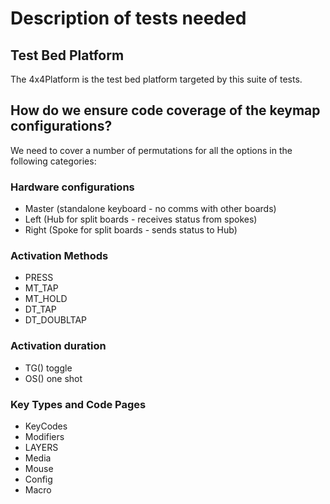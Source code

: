 # Description of tests needed

## Test Bed Platform

The 4x4Platform is the test bed platform targeted by this suite of tests.  

## How do we ensure code coverage of the keymap configurations?
We need to cover a number of permutations for all the options in the following categories:

### Hardware configurations

* Master (standalone keyboard - no comms with other boards)
* Left (Hub for split boards - receives status from spokes)
* Right (Spoke for split boards - sends status to Hub)

### Activation Methods

* PRESS
* MT\_TAP  
* MT\_HOLD
* DT\_TAP
* DT\_DOUBLTAP

### Activation duration

* TG() toggle
* OS() one shot

### Key Types and Code Pages

* KeyCodes
* Modifiers
* LAYERS
* Media
* Mouse
* Config
* Macro
